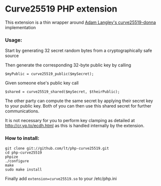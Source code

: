 Curve25519 PHP extension
========================

This extension is a thin wrapper around [Adam Langley's curve25519-donna](https://github.com/agl/curve25519-donna) implementation

### Usage:

Start by generating 32 secret random bytes from a cryptographically safe source

Then generate the corresponding 32-byte public key by calling

```
$myPublic = curve25519_public($mySecret);
```

Given someone else's public key call

```
$shared = curve25519_shared($mySecret, $theirPublic);
```

The other party can compute the same secret by applying their secret key to your public key. Both of you can then use this shared secret for further communications.

It is not necessary for you to perform key clamping as detailed at http://cr.yp.to/ecdh.html as this is handled internally by the extension.

### How to install:

```
git clone git://github.com/lt/php-curve25519.git
cd php-curve25519
phpize
./configure
make
sudo make install
```
Finally add `extension=curve25519.so` to your /etc/php.ini
